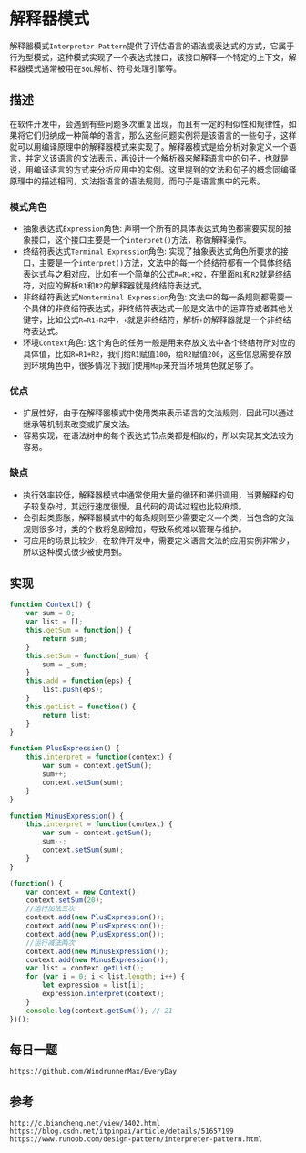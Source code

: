 # 解释器模式
解释器模式`Interpreter Pattern`提供了评估语言的语法或表达式的方式，它属于行为型模式，这种模式实现了一个表达式接口，该接口解释一个特定的上下文，解释器模式通常被用在`SQL`解析、符号处理引擎等。

## 描述
在软件开发中，会遇到有些问题多次重复出现，而且有一定的相似性和规律性，如果将它们归纳成一种简单的语言，那么这些问题实例将是该语言的一些句子，这样就可以用编译原理中的解释器模式来实现了。解释器模式是给分析对象定义一个语言，并定义该语言的文法表示，再设计一个解析器来解释语言中的句子，也就是说，用编译语言的方式来分析应用中的实例。这里提到的文法和句子的概念同编译原理中的描述相同，文法指语言的语法规则，而句子是语言集中的元素。

### 模式角色
* 抽象表达式`Expression`角色: 声明一个所有的具体表达式角色都需要实现的抽象接口，这个接口主要是一个`interpret()`方法，称做解释操作。
* 终结符表达式`Terminal Expression`角色: 实现了抽象表达式角色所要求的接口，主要是一个`interpret()`方法，文法中的每一个终结符都有一个具体终结表达式与之相对应，比如有一个简单的公式`R=R1+R2`，在里面`R1`和`R2`就是终结符，对应的解析`R1`和`R2`的解释器就是终结符表达式。
* 非终结符表达式`Nonterminal Expression`角色: 文法中的每一条规则都需要一个具体的非终结符表达式，非终结符表达式一般是文法中的运算符或者其他关键字，比如公式`R=R1+R2`中，`+`就是非终结符，解析`+`的解释器就是一个非终结符表达式。
* 环境`Context`角色: 这个角色的任务一般是用来存放文法中各个终结符所对应的具体值，比如`R=R1+R2`，我们给`R1`赋值`100`，给`R2`赋值`200`，这些信息需要存放到环境角色中，很多情况下我们使用`Map`来充当环境角色就足够了。

### 优点
* 扩展性好，由于在解释器模式中使用类来表示语言的文法规则，因此可以通过继承等机制来改变或扩展文法。
* 容易实现，在语法树中的每个表达式节点类都是相似的，所以实现其文法较为容易。

### 缺点
* 执行效率较低，解释器模式中通常使用大量的循环和递归调用，当要解释的句子较复杂时，其运行速度很慢，且代码的调试过程也比较麻烦。
* 会引起类膨胀，解释器模式中的每条规则至少需要定义一个类，当包含的文法规则很多时，类的个数将急剧增加，导致系统难以管理与维护。
* 可应用的场景比较少，在软件开发中，需要定义语言文法的应用实例非常少，所以这种模式很少被使用到。


## 实现

```javascript
function Context() {
    var sum = 0;
    var list = [];
    this.getSum = function() {
        return sum;
    }
    this.setSum = function(_sum) {
        sum = _sum;
    }
    this.add = function(eps) {
        list.push(eps);
    }
    this.getList = function() {
        return list;
    }
}

function PlusExpression() {
    this.interpret = function(context) {
        var sum = context.getSum();
        sum++;
        context.setSum(sum);
    }
}

function MinusExpression() {
    this.interpret = function(context) {
        var sum = context.getSum();
        sum--;
        context.setSum(sum);
    }
}

(function() {
    var context = new Context();
    context.setSum(20);
    //运行加法三次
    context.add(new PlusExpression());
    context.add(new PlusExpression());
    context.add(new PlusExpression());
    //运行减法两次
    context.add(new MinusExpression());
    context.add(new MinusExpression());
    var list = context.getList();
    for (var i = 0; i < list.length; i++) {
        let expression = list[i];
        expression.interpret(context);
    }
    console.log(context.getSum()); // 21
})();
```


## 每日一题

```
https://github.com/WindrunnerMax/EveryDay
```

## 参考

```
http://c.biancheng.net/view/1402.html
https://blog.csdn.net/itpinpai/article/details/51657199
https://www.runoob.com/design-pattern/interpreter-pattern.html
```

